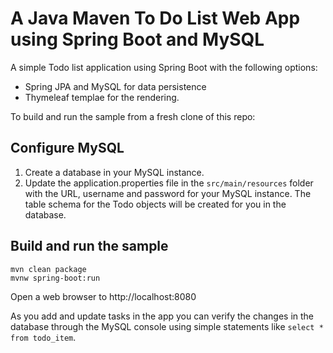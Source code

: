 # A Java Maven To Do List Web App using Spring Boot and MySQL

A simple Todo list application using Spring Boot with the following options:
- Spring JPA and MySQL for data persistence
- Thymeleaf templae for the rendering.

To build and run the sample from a fresh clone of this repo:
## Configure MySQL
1. Create a database in your MySQL instance.
2. Update the application.properties file in the `src/main/resources` folder with the URL, username and password for your MySQL instance. The table schema for the Todo objects will be created for you in the database.
## Build and run the sample
```shell
mvn clean package
mvnw spring-boot:run
```
Open a web browser to http://localhost:8080

As you add and update tasks in the app you can verify the changes in the database through the MySQL console using simple statements like 
`select * from todo_item`.

